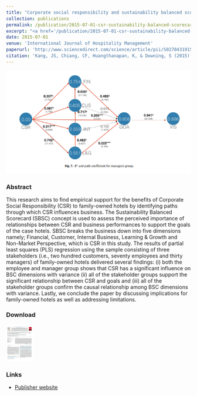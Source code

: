 ```yaml
---
title: "Corporate social responsibility and sustainability balanced scorecard: The case study of family-owned hotels"
collection: publications
permalink: /publication/2015-07-01-csr-sustainability-balanced-scorecard
excerpt: "<a href='/publication/2015-07-01-csr-sustainability-balanced-scorecard'><img src='/images/csr_sustainability_balanced_scorecard_thumbnail_png.png' style='max-height:150px;'></a><br/><br/>This research aims to find empirical support for the benefits of Corporate Social Responsibility (CSR) to family-owned hotels"
date: 2015-07-01
venue: 'International Journal of Hospitality Management'
paperurl: 'http://www.sciencedirect.com/science/article/pii/S0278431915000742'
citation: 'Kang, JS, Chiang, CF, Huangthanapan, K, & Downing, S (2015). &quot;Corporate social responsibility and sustainability balanced scorecard: The case study of family-owned hotels.&quot; <i>International Journal of Hospitality Management</i>. 48:124-134.'
---
```


<img src='/images/csr_sustainability_balanced_scorecard_fig1_png.png' style='max-height:300px;'>

### Abstract
This research aims to find empirical support for the benefits of Corporate Social Responsibility (CSR) to family-owned hotels by identifying paths through which CSR influences business. The Sustainability Balanced Scorecard (SBSC) concept is used to assess the perceived importance of relationships between CSR and business performances to support the goals of the case hotels. SBSC breaks the business down into five dimensions namely; Financial, Customer, Internal Business, Learning & Growth and Non-Market Perspective, which is CSR in this study. The results of partial least squares (PLS) regression using the sample consisting of three stakeholders (i.e., two hundred customers, seventy employees and thirty managers) of family-owned hotels delivered several findings: (i) both the employee and manager group shows that CSR has a significant influence on BSC dimensions with variance (ii) all of the stakeholder groups support the significant relationship between CSR and goals and (iii) all of the stakeholder groups confirm the causal relationship among BSC dimensions with variance. Lastly, we conclude the paper by discussing implications for family-owned hotels as well as addressing limitations.

### Download
[<img src='/images/csr_sustainability_balanced_scorecard_download_png.png' style='max-height:100px;'>](/files/csr_sustainability_balanced_scorecard.pdf "download article")

### Links
* [Publisher website](http://www.sciencedirect.com/science/article/pii/S0278431915000742)
